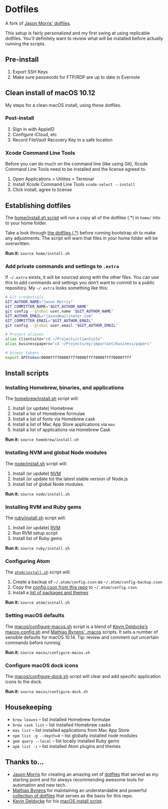 # Dotfiles

A fork of [Jason Morris' dotfiles](https://github.com/AllenWrenches/dotfiles).

This setup is fairly personalized and my first swing at using replicable dotfiles. You'll definitely want to review what will be installed before actually running the scripts.

## Pre-install

1. Export SSH Keys
2. Make sure passwords for FTP/RDP are up to date in Evernote

## Clean install of macOS 10.12

My steps for a clean macOS install, using these dotfiles.

### Post-install

1. Sign in with AppleID
2. Configure iCloud, etc
3. Record FileVault Recovery Key in a safe location

### Xcode Command Line Tools

Before you can do much on the command line (like using Git), Xcode Command Line Tools need to be installed and the license agreed to.

1. Open Applications > Utilites > Terminal
2. Install Xcode Command Line Tools ```xcode-select --install```
3. Click install, agree to license

## Establishing dotfiles

The [home/install.sh script](https://github.com/AllenWrenches/dotfiles/blob/master/home/install.sh) will run a copy all of the dotfiles (.\*) in `home/` into to your home folder.

Take a look through [the dotfiles (.\*)](https://github.com/AllenWrenches/dotfiles/blob/master/home/) before running bootstrap.sh to make any adjustments. The script will warn that files in your home folder will be overwritten.

**Run it:** `source home/install.sh`

### Add private commands and settings to `.extra`

If `~/.extra` exists, it will be sourced along with the other files. You can use this to add commands and settings you don’t want to commit to a public repository. My `~/.extra` looks something like this:

```bash
# Git credentials
GIT_AUTHOR_NAME="Jason Morris"
GIT_COMMITTER_NAME="$GIT_AUTHOR_NAME"
git config --global user.name "$GIT_AUTHOR_NAME"
GIT_AUTHOR_EMAIL="jason@mailinator.com"
GIT_COMMITTER_EMAIL="$GIT_AUTHOR_EMAIL"
git config --global user.email "$GIT_AUTHOR_EMAIL"

# Project aliases
alias clientsite="cd ~/Projects/clientsite"
alias businesspapers="cd ~/Projects/my/important/business/papers"

# Access tokens
export APItoken=0000ffff0000ffff0000ffff0000ffff0000ffff
```

## Install scripts

### Installing Homebrew, binaries, and applications

The [homebrew/install.sh](https://github.com/AllenWrenches/dotfiles/blob/master/homebrew/install.sh) script will:

1. Install (or update) Homebrew
2. Install a list of Homebrew formulae
3. Install a list of fonts via Homebrew cask
4. Install a list of Mac App Store applications via `mas`
5. Install a list of applications via Homebrew Cask

**Run it:** `source homebrew/install.sh`

### Installing NVM and global Node modules

The [node/install.sh](https://github.com/AllenWrenches/dotfiles/blob/master/node/install.sh) script will:

1. Install (or update) [NVM](https://github.com/nvm-sh/nvm)
2. Install (or update to) the latest stable version of Node.js
3. Install list of global Node modules.

**Run it:** `source node/install.sh`

### Installing RVM and Ruby gems

The [ruby/install.sh](https://github.com/AllenWrenches/dotfiles/blob/master/ruby/install.sh) script will:

1. Install (or update) [RVM](https://rvm.io)
2. Run RVM setup script
3. Install list of Ruby gems

**Run it:** `source ruby/install.sh`

### Configuring Atom

The [`atom/install.sh`](https://github.com/AllenWrenches/dotfiles/blob/master/atom/install.sh) script will:

1. Create a backup of `~/.atom/config.cson` as `~/.atom/config-backup.cson`
2. Copy the [config.cson from this repo](https://github.com/AllenWrenches/dotfiles/blob/master/atom/config.cson) to `~/.atom/config.cson`.
3. Install a [list of packages and themes](https://github.com/AllenWrenches/dotfiles/blob/master/atom/packages.list)

**Run it:** `source atom/install.sh`

### Setting macOS defaults

The [macos/configure-macos.sh](https://github.com/AllenWrenches/dotfiles/blob/master/macos/configure-macos.sh) script is a blend of [Kevin Deldycke’s macos-config.sh](https://github.com/kdeldycke/dotfiles/blob/master/scripts/macos-config.sh) and [Mathias Bynens’ .macos](https://mths.be/macos) scripts. It sets a number of sensible defaults for macOS 10.14. Tip: review and comment out uncertain commands before running.

**Run it:** `source macos/configure-macos.sh`

### Configure macOS dock icons

The [macos/configure-dock.sh](https://github.com/AllenWrenches/dotfiles/blob/master/macos/configure-dock.sh) script will clear and add specific application icons to the dock.

**Run it:** `source macos/configure-dock.sh`

## Housekeeping

- `brew leaves` – list installed Homebrew formulae
- `brew cask list` – list installed Homebrew casks
- `mas list` – list installed applications from Mac App Store
- `npm list -g --depth=0` – list globally installed node modules
- `gem query --local` – list locally installed Ruby gems
- `apm list -i` – list installed Atom plugins and themes

## Thanks to...

- [Jason Morris](http://jasonmorris.com) for creating an amazing set of [dotfiles](https://github.com/AllenWrenches/dotfiles) that served as my starting point and for always recommending awesome tools for automation and new tech.
- [Mathias Bynens](https://mathiasbynens.be/) for maintaining an understandable and powerful [collection of dotfiles](https://mths.be/dotfiles) that serves as the basis for this repo.
- [Kevin Deldycke](https://github.com/kdeldycke) for his [macOS install script]((https://github.com/kdeldycke/dotfiles/blob/master/scripts/osx-install.sh)).
